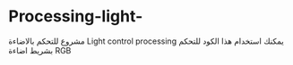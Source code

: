 # Processing-light-
مشروع للتحكم بالاضاءة  Light control processing
يمكنك استخدام هذا الكود للتحكم بشريط اضاءة RGB

